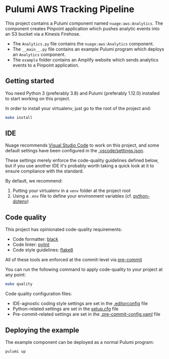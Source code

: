 # Pulumi AWS Tracking Pipeline

This project contains a Pulumi component named `nuage:aws:Analytics`.  The component
creates Pinpoint application which pushes analytic events into an S3 bucket via a
Kinesis Firehose.

* The `Analytics.py` file contains the `nuage:aws:Analytics` component.
* The `__main__.py` file contains an example Pulumi program which deploys an `Analytics`
    component.
* The `example` folder contains an Amplify website which sends analytics events to a
    Pinpoint application.


## Getting started

You need Python 3 (preferably 3.8) and Pulumi (preferably 1.12.0) installed to start working on this project.

In order to install your virtualenv, just go to the root of the project and:
```bash
make install
```

## IDE

Nuage recommends [Visual Studio Code](https://code.visualstudio.com/download) to work on this project, and some default settings have been configured in the [.vscode/settings.json](.vscode/settings.json).

These settings merely enforce the code-quality guidelines defined below, but if you use another IDE it's probably worth taking a quick look at it to ensure compliance with the standard.

By default, we recommend:
1. Putting your virtualenv in a `venv` folder at the project root
2. Using a `.env` file to define your environment variables (cf. [python-dotenv](https://pypi.org/project/python-dotenv/))

## Code quality

This project has opinionated code-quality requirements:
- Code formatter: [black](https://black.readthedocs.io/en/stable/)
- Code linter: [pylint](https://www.pylint.org)
- Code style guidelines: [flake8](https://flake8.pycqa.org/en/latest/)

All of these tools are enforced at the commit-level via [pre-commit](https://pre-commit.com)

You can run the following command to apply code-quality to your project at any point:
```bash
make quality
```

Code quality configuration files:
- IDE-agnostic coding style settings are set in the [.editorconfig](.editorconfig) file
- Python-related settings are set in the [setup.cfg](setup.cfg) file
- Pre-commit-related settings are set in the [.pre-commit-config.yaml](.pre-commit-config.yaml) file

## Deploying the example

The example component can be deployed as a normal Pulumi program:

```
pulumi up
```
